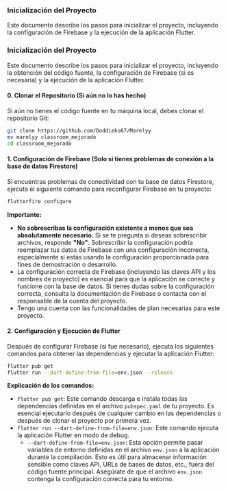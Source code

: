 ### Inicialización del Proyecto

Este documento describe los pasos para inicializar el proyecto, incluyendo la configuración de Firebase y la ejecución de la aplicación Flutter.

### Inicialización del Proyecto

Este documento describe los pasos para inicializar el proyecto, incluyendo la obtención del código fuente, la configuración de Firebase (si es necesaria) y la ejecución de la aplicación Flutter.

#### 0. Clonar el Repositorio (Si aún no lo has hecho)

Si aún no tienes el código fuente en tu máquina local, debes clonar el repositorio Git:

```bash
git clone https://github.com/Doddieko67/Marelyy
mv marelyy classroom_mejorado
cd classroom_mejorado
```

#### 1. Configuración de Firebase (Solo si tienes problemas de conexión a la base de datos Firestore)

Si encuentras problemas de conectividad con tu base de datos Firestore, ejecuta el siguiente comando para reconfigurar Firebase en tu proyecto:

```bash
flutterfire configure
```

**Importante:**

*   **No sobrescribas la configuración existente a menos que sea absolutamente necesario.**  Si se te pregunta si deseas sobrescribir archivos, responde **"No"**.  Sobrescribir la configuración podría reemplazar tus datos de Firebase con una configuración incorrecta, especialmente si estás usando la configuración proporcionada para fines de demostración o desarrollo.
*   La configuración correcta de Firebase (incluyendo las claves API y los nombres de proyecto) es esencial para que la aplicación se conecte y funcione con la base de datos.  Si tienes dudas sobre la configuración correcta, consulta la documentación de Firebase o contacta con el responsable de la cuenta del proyecto.
*   Tengo una cuenta con las funcionalidades de plan necesarias para este proyecto.

#### 2. Configuración y Ejecución de Flutter

Después de configurar Firebase (si fue necesario), ejecuta los siguientes comandos para obtener las dependencias y ejecutar la aplicación Flutter:

```bash
flutter pub get
flutter run --dart-define-from-file=env.json --release
```

**Explicación de los comandos:**

*   `flutter pub get`: Este comando descarga e instala todas las dependencias definidas en el archivo `pubspec.yaml` de tu proyecto.  Es esencial ejecutarlo después de cualquier cambio en las dependencias o después de clonar el proyecto por primera vez.
*   `flutter run --dart-define-from-file=env.json`: Este comando ejecuta la aplicación Flutter en modo de debug.
    *   `--dart-define-from-file=env.json`:  Esta opción permite pasar variables de entorno definidas en el archivo `env.json` a la aplicación durante la compilación.  Esto es útil para almacenar información sensible como claves API, URLs de bases de datos, etc., fuera del código fuente principal.  Asegúrate de que el archivo `env.json` contenga la configuración correcta para tu entorno.
